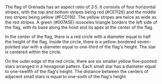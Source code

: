 The flag of Grenada has an aspect ratio of 3:5. It consists of four horizontal stripes, with the top and bottom stripes being red (#CE1126) and the middle two stripes being yellow (#FCD116). The yellow stripes are twice as wide as the red stripes. A green (#007A5E) isosceles triangle borders the left side of the flag, with its base along the hoist and its apex at the center of the flag.

In the center of the flag, there is a red circle with a diameter equal to half the height of the flag. Inside the circle, there is a yellow-bordered seven-pointed star with a diameter equal to one-third of the flag's height. The star is centered within the circle.

On the outer edge of the red circle, there are six smaller yellow five-pointed stars arranged in a hexagonal pattern. Each small star has a diameter equal to one-twelfth of the flag's height. The distance between the centers of adjacent small stars is equal to one-sixth of the flag's height.